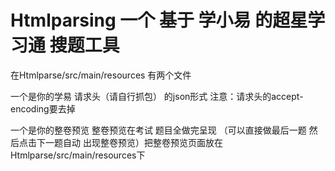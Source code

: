 # Htmlparsing 一个 基于 学小易 的超星学习通 搜题工具 
在Htmlparse/src/main/resources
有两个文件

一个是你的学易 请求头（请自行抓包） 的json形式  注意：请求头的accept-encoding要去掉

一个是你的整卷预览 整卷预览在考试 题目全做完呈现 （可以直接做最后一题 然后点击下一题自动 出现整卷预览）把整卷预览页面放在Htmlparse/src/main/resources下
